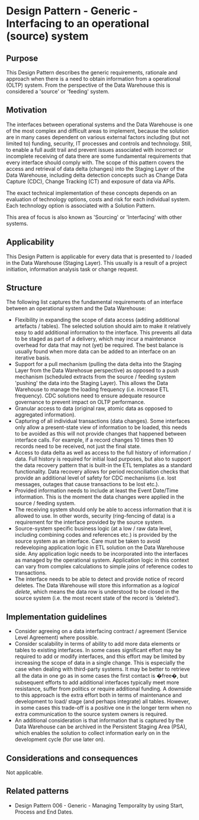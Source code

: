# Design Pattern - Generic - Interfacing to an operational (source) system

## Purpose
This Design Pattern describes the generic requirements, rationale and approach when there is a need to obtain information from a operational (OLTP) system. From the perspective of the Data Warehouse this is considered a 'source' or 'feeding' system.

## Motivation
The interfaces between operational systems and the Data Warehouse is one of the most complex and difficult areas to implement, because the solution are in many cases dependent on various external factors including (but not limited to) funding, security, IT processes and controls and technology. Still, to enable a full audit trail and prevent issues associated with incorrect or incomplete receiving of data there are some fundamental requirements that every interface should comply with. 
The scope of this pattern covers the access and retrieval of data delta (changes) into the Staging Layer of the Data Warehouse, including delta detection concepts such as Change Data Capture (CDC), Change Tracking (CT) and exposure of data via APIs.

The exact technical implementation of these concepts depends on an evaluation of technology options, costs and risk for each individual system. Each technology option is associated with a Solution Pattern.

This area of focus is also known as 'Sourcing' or 'Interfacing' with other systems.

## Applicability
This Design Pattern is applicable for every data that is presented to / loaded in the Data Warehouse (Staging Layer). This usually is a result of a project initiation, information analysis task or change request.

## Structure
The following list captures the fundamental requirements of an interface between an operational system and the Data Warehouse:
* Flexibility in expanding the scope of data access (adding additional artefacts / tables). The selected solution should aim to make it relatively easy to add additional information to the interface. This prevents all data to be staged as part of a delivery, which may incur a maintenance overhead for data that may not (yet) be required. The best balance is usually found when more data can be added to an interface on an iterative basis.
* Support for a pull mechanism (pulling the data delta into the Staging Layer from the Data Warehosue perspective) as opposed to a push mechanism (scheduled extracts from the source / feeding system 'pushing' the data into the Staging Layer). This allows the Data Warehouse to manage the loading frequency (i.e. increase ETL frequency). CDC solutions need to ensure adequate resource governance to prevent impact on OLTP performance.
* Granular access to data (original raw, atomic data as opposed to aggregated information).
* Capturing of all individual transactions (data changes). Some interfaces only allow a present-state view of information to be loaded, this needs to be avoided as this will not provide changes that happened between interface calls. For example, if a record changes 10 times then 10 records need to be received, not just the final state.
* Access to data delta as well as access to the full history of information / data. Full history is required for initial load purposes, but also to support the data recovery pattern that is built-in the ETL templates as a standard functionality. Data recovery allows for period reconciliation checks that provide an additional level of safety for CDC mechanisms (i.e. lost messages, outages that cause transactions to be lost etc.).
* Provided information needs to include at least the Event Date/Time information. This is the moment the data changes were applied in the source / feeding system.
* The receiving system should only be able to access information that it is allowed to use. In other words, security (ring-fencing of data) is a requirement for the interface provided by the source system.
* Source-system specific business logic (at a low / raw data level, including combining codes and references etc.) is provided by the source system as an interface. Care must be taken to avoid redeveloping application logic in ETL solution on the Data Warehouse side. Any application logic needs to be incorporated into the interfaces as managed by the operational system. Application logic in this context can vary from complex calculations to simple joins of reference codes to transactions.
* The interface needs to be able to detect and provide notice of record deletes. The Data Warehouse will store this information as a *logical delete*, which means the data row is understood to be closed in the source system (i.e. the most recent state of the record is 'deleted').

## Implementation guidelines
* Consider agreeing on a data interfacing contract / agreement (Service Level Agreement) where possible.
* Consider scalability in terms of ability to add more data elements or tables to existing interfaces. In some cases significant effort may be required to add or modify interfaces, and this effort may be limited by increasing the scope of data in a single change. This is especially the case when dealing with third-party systems. It may be better to retrieve all the data in one go as in some cases the first contact is �free�, but subsequent efforts to add additional interfaces typically meet more resistance, suffer from politics or require additional funding. A downside to this approach is the extra effort both in terms of maintenance and development to load/ stage (and perhaps integrate) all tables. However, in some cases this trade-off is a positive one in the longer term when no extra communication to the source system owners is required.
* An additional consideration is that information that is captured by the Data Warehouse can be archived in the Persistent Staging Area (PSA), which enables the solution to collect information early on in the development cycle (for use later on).

## Considerations and consequences
Not applicable.

## Related patterns
* Design Pattern 006 - Generic - Managing Temporality by using Start, Process and End Dates.